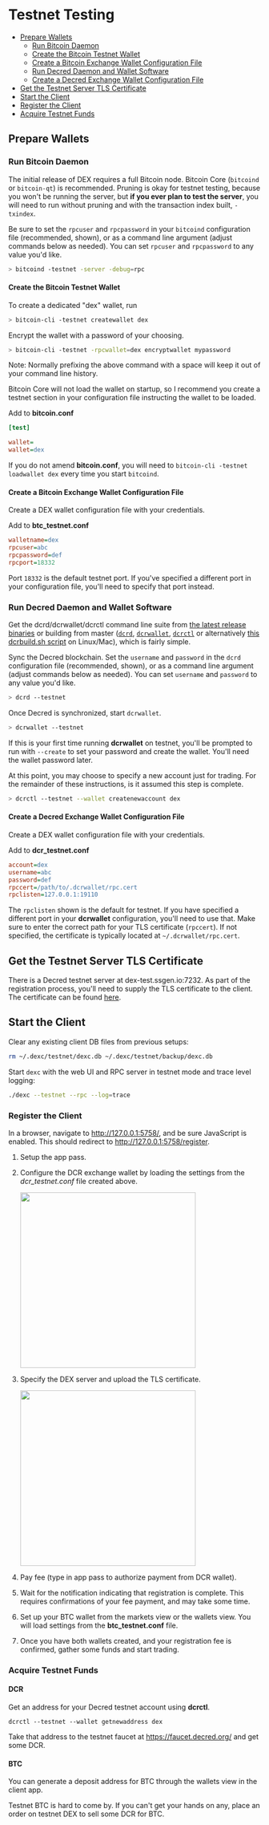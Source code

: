 # Testnet Testing

- [Prepare Wallets](#prepare-wallets)
  - [Run Bitcoin Daemon](#run-bitcoin-daemon)
  - [Create the Bitcoin Testnet Wallet](#create-the-bitcoin-testnet-wallet)
  - [Create a Bitcoin Exchange Wallet Configuration File](#create-a-bitcoin-exchange-wallet-configuration-file)
  - [Run Decred Daemon and Wallet Software](#run-decred-daemon-and-wallet-software)
  - [Create a Decred Exchange Wallet Configuration File](#create-a-decred-exchange-wallet-configuration-file)
- [Get the Testnet Server TLS Certificate](#get-the-testnet-server-tls-certificate)
- [Start the Client](#start-the-client)
- [Register the Client](#register-the-client)
- [Acquire Testnet Funds](#acquire-testnet-funds)

## Prepare Wallets

### Run Bitcoin Daemon

The initial release of DEX requires a full Bitcoin node. Bitcoin Core
(`bitcoind` or `bitcoin-qt`) is recommended. Pruning is okay for testnet testing, because you
won't be running the server, but **if you ever plan to test the server**, you
will need to run without pruning and with the transaction index built,
`-txindex`.

Be sure to set the `rpcuser` and `rpcpassword` in your `bitcoind` configuration
file (recommended, shown), or as a command line argument (adjust commands below
as needed). You can set `rpcuser` and `rpcpassword` to any value you'd like.

```sh
> bitcoind -testnet -server -debug=rpc
```

#### Create the Bitcoin Testnet Wallet

To create a dedicated "dex" wallet, run

```sh
> bitcoin-cli -testnet createwallet dex
```

Encrypt the wallet with a password of your choosing.

```sh
> bitcoin-cli -testnet -rpcwallet=dex encryptwallet mypassword
```

Note: Normally prefixing the above command with a space will keep it out of your command line history.

Bitcoin Core will not load the wallet on startup, so I recommend you create
a testnet section in your configuration file instructing the wallet to be
loaded.

Add to **bitcoin.conf**

```ini
[test]

wallet=
wallet=dex
```

If you do not amend **bitcoin.conf**, you will need to `bitcoin-cli -testnet loadwallet dex`
every time you start `bitcoind`.

#### Create a Bitcoin Exchange Wallet Configuration File

Create a DEX wallet configuration file with your credentials.

Add to **btc_testnet.conf**

```ini
walletname=dex
rpcuser=abc
rpcpassword=def
rpcport=18332
```

Port `18332` is the default testnet port. If you've specified a different port
in your configuration file, you'll need to specify that port instead.

### Run Decred Daemon and Wallet Software

Get the dcrd/dcrwallet/dcrctl command line suite from [the latest release binaries](https://github.com/decred/decred-release/releases/tag/v1.5.1) or building from master ([`dcrd`](https://github.com/decred/dcrd#build-from-source-all-platforms), [`dcrwallet`](https://github.com/decred/dcrwallet#build-from-source-all-platforms), [`dcrctl`](https://github.com/decred/dcrctl#build-and-installation) or alternatively [this dcrbuild.sh script](https://gist.github.com/chappjc/6cfc52a5b700a43c03d533172f91aa57) on Linux/Mac), which is fairly simple.

Sync the Decred blockchain. Set the `username` and `password` in the `dcrd`
configuration file (recommended, shown), or as a command line argument (adjust
commands below as needed). You can set `username` and `password` to any value
you'd like.

```sh
> dcrd --testnet
```

Once Decred is synchronized, start `dcrwallet`.

```sh
> dcrwallet --testnet
```

If this is your first time running **dcrwallet** on testnet, you'll be prompted
to run with `--create` to set your password and create the wallet. You'll need
the wallet password later.

At this point, you may choose to specify a new account just for trading. For
the remainder of these instructions, is it assumed this step is complete.

```sh
> dcrctl --testnet --wallet createnewaccount dex
```

#### Create a Decred Exchange Wallet Configuration File

Create a DEX wallet configuration file with your credentials.

Add to **dcr_testnet.conf**

```ini
account=dex
username=abc
password=def
rpccert=/path/to/.dcrwallet/rpc.cert
rpclisten=127.0.0.1:19110
```

The `rpclisten` shown is the default for testnet. If you have specified a
different port in your **dcrwallet** configuration, you'll need to use that.
Make sure to enter the correct path for your TLS certificate (`rpccert`). If not
specified, the certificate is typically located at `~/.dcrwallet/rpc.cert`.

## Get the Testnet Server TLS Certificate

There is a Decred testnet server at dex-test.ssgen.io:7232. As part of
the registration process, you'll need to supply the TLS certificate to the client.
The certificate can be found [here](files/dex-test.ssgen.io.cert).

## Start the Client

Clear any existing client DB files from previous setups:

```sh
rm ~/.dexc/testnet/dexc.db ~/.dexc/testnet/backup/dexc.db
```

Start `dexc` with the web UI and RPC server in testnet mode and trace level logging:

```sh
./dexc --testnet --rpc --log=trace
```

### Register the Client

In a browser, navigate to <http://127.0.0.1:5758/>, and be sure JavaScript is
enabled. This should redirect to <http://127.0.0.1:5758/register>.

1. Setup the app pass.
2. Configure the DCR exchange wallet by loading the settings from the *dcr_testnet.conf* file created above.

   <img src="images/testnet-dcr-reg-wallet-form.png" width="350">

3. Specify the DEX server and upload the TLS certificate.

   <img src="images/testnet_dex-reg-form.png" width="350">

4. Pay fee (type in app pass to authorize payment from DCR wallet).
5. Wait for the notification indicating that registration is complete. This requires confirmations of your fee payment, and may take some time.
6. Set up your BTC wallet from the markets view or the wallets view. You will load settings from the **btc_testnet.conf** file.
7. Once you have both wallets created, and your registration fee is confirmed, gather some funds and start trading.

### Acquire Testnet Funds

#### DCR

Get an address for your Decred testnet account using **dcrctl**.

`dcrctl --testnet --wallet getnewaddress dex`

Take that address to the testnet faucet at <https://faucet.decred.org/> and get
some DCR.

#### BTC

You can generate a deposit address for BTC through the wallets view in the
client app.

Testnet BTC is hard to come by. If you can't get your hands on any, place an
order on testnet DEX to sell some DCR for BTC.
